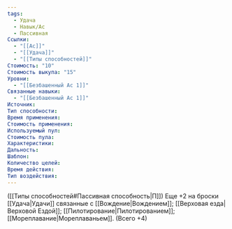 ```yaml
---
tags:
  - Удача
  - Навык/Ас
  - Пассивная
Ссылки:
  - "[[Ас]]"
  - "[[Удача]]"
  - "[[Типы способностей]]"
Стоимость: "10"
Стоимость выкупа: "15"
Уровни:
  - "[[Безбашенный Ас 1]]"
Связанные навыки:
  - "[[Безбашенный Ас 1]]"
Источник:
Тип способности:
Время применения:
Стоимость применения:
Используемый пул:
Стоимость пула:
Характеристики:
Дальность:
Шаблон:
Количество целей:
Время действия:
Тип воздействия:
---
```

([[Типы способностей#Пассивная способность|П]]) Еще +2 на броски [[Удача|Удачи]] связанные с [[Вождение|Вождением]];  [[Верховая езда|Верховой Ездой]]; [[Пилотирование|Пилотированием]]; [[Мореплавание|Мореплаваньем]]. (Всего +4)